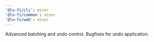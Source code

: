 ```yaml
---
'@lo-fi/cli': minor
'@lo-fi/common': minor
'@lo-fi/web': minor
---
```


Advanced batching and undo control. Bugfixes for undo application.
